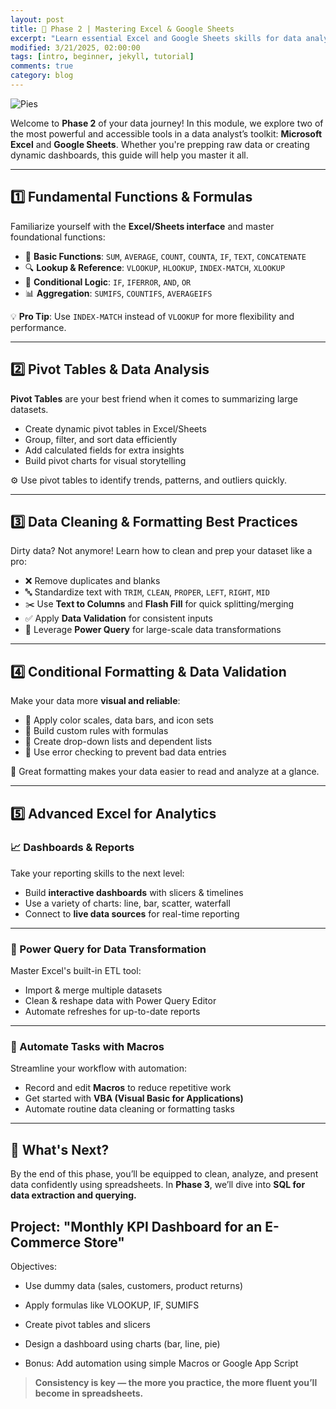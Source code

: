 ```yaml
---
layout: post
title: 🧮 Phase 2 | Mastering Excel & Google Sheets 
excerpt: "Learn essential Excel and Google Sheets skills for data analysis, including formulas, pivot tables, data cleaning, dashboards, and automation."
modified: 3/21/2025, 02:00:00
tags: [intro, beginner, jekyll, tutorial]
comments: true
category: blog
---
```


![Pies](https://morwarid1.github.io/images/EXCEL.png) 

Welcome to **Phase 2** of your data journey! In this module, we explore two of the most powerful and accessible tools in a data analyst’s toolkit: **Microsoft Excel** and **Google Sheets**. Whether you're prepping raw data or creating dynamic dashboards, this guide will help you master it all.

---

## 1️⃣ Fundamental Functions & Formulas

Familiarize yourself with the **Excel/Sheets interface** and master foundational functions:

- 🔢 **Basic Functions**: `SUM`, `AVERAGE`, `COUNT`, `COUNTA`, `IF`, `TEXT`, `CONCATENATE`
- 🔍 **Lookup & Reference**: `VLOOKUP`, `HLOOKUP`, `INDEX-MATCH`, `XLOOKUP`
- 🎯 **Conditional Logic**: `IF`, `IFERROR`, `AND`, `OR`
- 📊 **Aggregation**: `SUMIFS`, `COUNTIFS`, `AVERAGEIFS`

💡 **Pro Tip**: Use `INDEX-MATCH` instead of `VLOOKUP` for more flexibility and performance.

---

## 2️⃣ Pivot Tables & Data Analysis

**Pivot Tables** are your best friend when it comes to summarizing large datasets.

- Create dynamic pivot tables in Excel/Sheets  
- Group, filter, and sort data efficiently  
- Add calculated fields for extra insights  
- Build pivot charts for visual storytelling  

⚙️ Use pivot tables to identify trends, patterns, and outliers quickly.

---

## 3️⃣ Data Cleaning & Formatting Best Practices

Dirty data? Not anymore! Learn how to clean and prep your dataset like a pro:

- ❌ Remove duplicates and blanks  
- 🔤 Standardize text with `TRIM`, `CLEAN`, `PROPER`, `LEFT`, `RIGHT`, `MID`  
- ✂️ Use **Text to Columns** and **Flash Fill** for quick splitting/merging  
- ✅ Apply **Data Validation** for consistent inputs  
- 🧹 Leverage **Power Query** for large-scale data transformations  

---

## 4️⃣ Conditional Formatting & Data Validation

Make your data more **visual and reliable**:

- 🎨 Apply color scales, data bars, and icon sets  
- 🧠 Build custom rules with formulas  
- 🔽 Create drop-down lists and dependent lists  
- 🧯 Use error checking to prevent bad data entries  

🎯 Great formatting makes your data easier to read and analyze at a glance.

---

## 5️⃣ Advanced Excel for Analytics

### 📈 Dashboards & Reports

Take your reporting skills to the next level:

- Build **interactive dashboards** with slicers & timelines  
- Use a variety of charts: line, bar, scatter, waterfall  
- Connect to **live data sources** for real-time reporting  

---

### 🧰 Power Query for Data Transformation

Master Excel's built-in ETL tool:

- Import & merge multiple datasets  
- Clean & reshape data with Power Query Editor  
- Automate refreshes for up-to-date reports  

---

### 🤖 Automate Tasks with Macros

Streamline your workflow with automation:

- Record and edit **Macros** to reduce repetitive work  
- Get started with **VBA (Visual Basic for Applications)**  
- Automate routine data cleaning or formatting tasks  

---

## 🎯 What's Next?

By the end of this phase, you’ll be equipped to clean, analyze, and present data confidently using spreadsheets. In **Phase 3**, we’ll dive into **SQL for data extraction and querying.**

## Project: "Monthly KPI Dashboard for an E-Commerce Store"

Objectives:

- Use dummy data (sales, customers, product returns)

- Apply formulas like VLOOKUP, IF, SUMIFS

- Create pivot tables and slicers

- Design a dashboard using charts (bar, line, pie)

- Bonus: Add automation using simple Macros or Google App Script

> **Consistency is key — the more you practice, the more fluent you’ll become in spreadsheets.**



